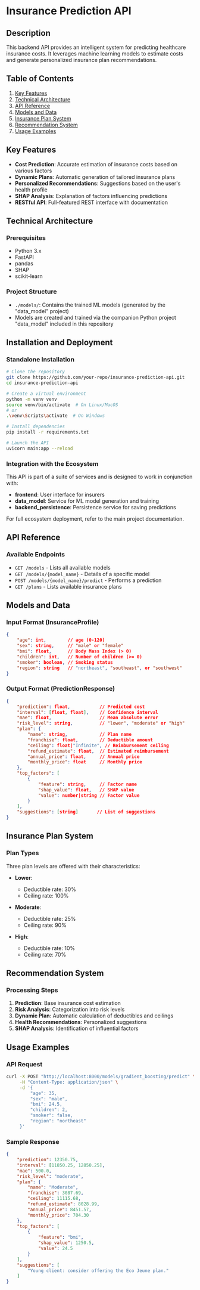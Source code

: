 # Insurance Prediction API

## Description

This backend API provides an intelligent system for predicting healthcare insurance costs. It leverages machine learning models to estimate costs and generate personalized insurance plan recommendations.

## Table of Contents

1. [Key Features](#key-features)
2. [Technical Architecture](#technical-architecture)
3. [API Reference](#api-reference)
4. [Models and Data](#models-and-data)
5. [Insurance Plan System](#insurance-plan-system)
6. [Recommendation System](#recommendation-system)
7. [Usage Examples](#usage-examples)

## Key Features

* **Cost Prediction**: Accurate estimation of insurance costs based on various factors
* **Dynamic Plans**: Automatic generation of tailored insurance plans
* **Personalized Recommendations**: Suggestions based on the user's health profile
* **SHAP Analysis**: Explanation of factors influencing predictions
* **RESTful API**: Full-featured REST interface with documentation

## Technical Architecture

### Prerequisites

* Python 3.x
* FastAPI
* pandas
* SHAP
* scikit-learn

### Project Structure

* `./models/`: Contains the trained ML models (generated by the "data\_model" project)
* Models are created and trained via the companion Python project "data\_model" included in this repository

## Installation and Deployment

### Standalone Installation

```bash
# Clone the repository
git clone https://github.com/your-repo/insurance-prediction-api.git
cd insurance-prediction-api

# Create a virtual environment
python -m venv venv
source venv/bin/activate  # On Linux/MacOS
# or
.\venv\Scripts\activate  # On Windows

# Install dependencies
pip install -r requirements.txt

# Launch the API
uvicorn main:app --reload
```

### Integration with the Ecosystem

This API is part of a suite of services and is designed to work in conjunction with:

* **frontend**: User interface for insurers
* **data\_model**: Service for ML model generation and training
* **backend\_persistence**: Persistence service for saving predictions

For full ecosystem deployment, refer to the main project documentation.

## API Reference

### Available Endpoints

* `GET /models` - Lists all available models
* `GET /models/{model_name}` - Details of a specific model
* `POST /models/{model_name}/predict` - Performs a prediction
* `GET /plans` - Lists available insurance plans

## Models and Data

### Input Format (InsuranceProfile)

```json
{
    "age": int,        // age (0-120)
    "sex": string,     // "male" or "female"
    "bmi": float,      // Body Mass Index (> 0)
    "children": int,   // Number of children (>= 0)
    "smoker": boolean, // Smoking status
    "region": string   // "northeast", "southeast", or "southwest"
}
```

### Output Format (PredictionResponse)

```json
{
    "prediction": float,           // Predicted cost
    "interval": [float, float],    // Confidence interval
    "mae": float,                  // Mean absolute error
    "risk_level": string,          // "lower", "moderate" or "high"
    "plan": {
        "name": string,            // Plan name
        "franchise": float,        // Deductible amount
        "ceiling": float|"Infinite", // Reimbursement ceiling
        "refund_estimate": float,  // Estimated reimbursement
        "annual_price": float,     // Annual price
        "monthly_price": float     // Monthly price
    },
    "top_factors": [
        {
            "feature": string,     // Factor name
            "shap_value": float,   // SHAP value
            "value": number|string // Factor value
        }
    ],
    "suggestions": [string]       // List of suggestions
}
```

## Insurance Plan System

### Plan Types

Three plan levels are offered with their characteristics:

* **Lower**:

  * Deductible rate: 30%
  * Ceiling rate: 100%
* **Moderate**:

  * Deductible rate: 25%
  * Ceiling rate: 90%
* **High**:

  * Deductible rate: 10%
  * Ceiling rate: 70%

## Recommendation System

### Processing Steps

1. **Prediction**: Base insurance cost estimation
2. **Risk Analysis**: Categorization into risk levels
3. **Dynamic Plan**: Automatic calculation of deductibles and ceilings
4. **Health Recommendations**: Personalized suggestions
5. **SHAP Analysis**: Identification of influential factors

## Usage Examples

### API Request

```bash
curl -X POST "http://localhost:8000/models/gradient_boosting/predict" \
     -H "Content-Type: application/json" \
     -d '{
         "age": 35,
         "sex": "male",
         "bmi": 24.5,
         "children": 2,
         "smoker": false,
         "region": "northeast"
     }'
```

### Sample Response

```json
{
    "prediction": 12350.75,
    "interval": [11850.25, 12850.25],
    "mae": 500.0,
    "risk_level": "moderate",
    "plan": {
        "name": "Moderate",
        "franchise": 3087.69,
        "ceiling": 11115.68,
        "refund_estimate": 8028.99,
        "annual_price": 8451.57,
        "monthly_price": 704.30
    },
    "top_factors": [
        {
            "feature": "bmi",
            "shap_value": 1250.5,
            "value": 24.5
        }
    ],
    "suggestions": [
        "Young client: consider offering the Eco Jeune plan."
    ]
}
```
